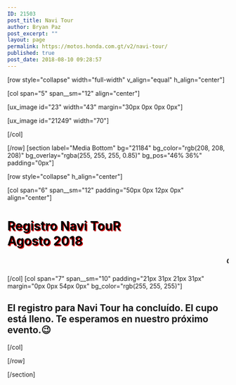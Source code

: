 ```yaml
---
ID: 21503
post_title: Navi Tour
author: Bryan Paz
post_excerpt: ""
layout: page
permalink: https://motos.honda.com.gt/v2/navi-tour/
published: true
post_date: 2018-08-10 09:28:57
---
```

[row style="collapse" width="full-width" v_align="equal" h_align="center"]

[col span="5" span__sm="12" align="center"]

[ux_image id="23" width="43" margin="30px 0px 0px 0px"]

[ux_image id="21249" width="70"]


[/col]

[/row]
[section label="Media Bottom" bg="21184" bg_color="rgb(208, 208, 208)" bg_overlay="rgba(255, 255, 255, 0.85)" bg_pos="46% 36%" padding="0px"]

[row style="collapse" h_align="center"]

[col span="6" span__sm="12" padding="50px 0px 12px 0px" align="center"]

<h1 class="uppercase" style="color: black; text-shadow: 2px 2px #cc0000;">Registro Navi TouR<br />Agosto 2018</h1>
<h5 style="color: black;"><marquee>CUPO LLENO‼</marquee></h5>

[/col]
[col span="7" span__sm="10" padding="21px 31px 21px 31px" margin="0px 0px 54px 0px" bg_color="rgb(255, 255, 255)"]

<h2>El registro para Navi Tour ha concluído. El cupo está lleno. Te esperamos en nuestro próximo evento.😉 </h2>

[/col]

[/row]

[/section]